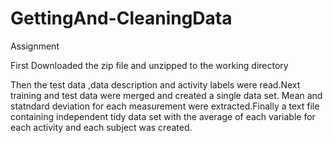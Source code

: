 # GettingAnd-CleaningData
Assignment

First Downloaded the zip file and unzipped to the working directory


Then the test data ,data description and activity labels were read.Next training and test data were merged and created a single data set.
Mean and statndard deviation for each measurement were extracted.Finally a text file containing independent tidy data set with the average of each variable for each activity and each subject was created. 

